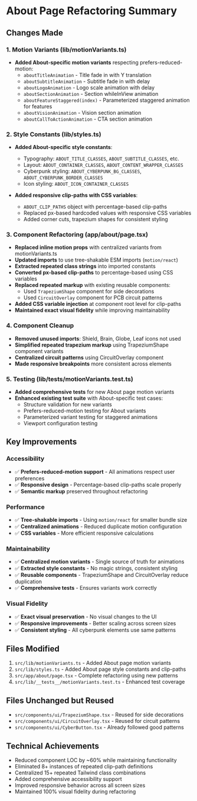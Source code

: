 # About Page Refactoring Summary

## Changes Made

### 1. Motion Variants (lib/motionVariants.ts)
- **Added About-specific motion variants** respecting prefers-reduced-motion:
  - `aboutTitleAnimation` - Title fade in with Y translation
  - `aboutSubtitleAnimation` - Subtitle fade in with delay
  - `aboutLogoAnimation` - Logo scale animation with delay
  - `aboutSectionAnimation` - Section whileInView animation
  - `aboutFeatureStaggered(index)` - Parameterized staggered animation for features
  - `aboutVisionAnimation` - Vision section animation
  - `aboutCallToActionAnimation` - CTA section animation

### 2. Style Constants (lib/styles.ts)
- **Added About-specific style constants**:
  - Typography: `ABOUT_TITLE_CLASSES`, `ABOUT_SUBTITLE_CLASSES`, etc.
  - Layout: `ABOUT_CONTAINER_CLASSES`, `ABOUT_CONTENT_WRAPPER_CLASSES`
  - Cyberpunk styling: `ABOUT_CYBERPUNK_BG_CLASSES`, `ABOUT_CYBERPUNK_BORDER_CLASSES`
  - Icon styling: `ABOUT_ICON_CONTAINER_CLASSES`

- **Added responsive clip-paths with CSS variables**:
  - `ABOUT_CLIP_PATHS` object with percentage-based clip-paths
  - Replaced px-based hardcoded values with responsive CSS variables
  - Added corner cuts, trapezium shapes for consistent styling

### 3. Component Refactoring (app/about/page.tsx)
- **Replaced inline motion props** with centralized variants from motionVariants.ts
- **Updated imports** to use tree-shakable ESM imports (`motion/react`)
- **Extracted repeated class strings** into imported constants
- **Converted px-based clip-paths** to percentage-based using CSS variables
- **Replaced repeated markup** with existing reusable components:
  - Used `TrapeziumShape` component for side decorations
  - Used `CircuitOverlay` component for PCB circuit patterns
- **Added CSS variable injection** at component root level for clip-paths
- **Maintained exact visual fidelity** while improving maintainability

### 4. Component Cleanup
- **Removed unused imports**: Shield, Brain, Globe, Leaf icons not used
- **Simplified repeated trapezium markup** using TrapeziumShape component variants
- **Centralized circuit patterns** using CircuitOverlay component
- **Made responsive breakpoints** more consistent across elements

### 5. Testing (lib/__tests__/motionVariants.test.ts)
- **Added comprehensive tests** for new About page motion variants
- **Enhanced existing test suite** with About-specific test cases:
  - Structure validation for new variants
  - Prefers-reduced-motion testing for About variants
  - Parameterized variant testing for staggered animations
  - Viewport configuration testing

## Key Improvements

### Accessibility
- ✅ **Prefers-reduced-motion support** - All animations respect user preferences
- ✅ **Responsive design** - Percentage-based clip-paths scale properly
- ✅ **Semantic markup** preserved throughout refactoring

### Performance
- ✅ **Tree-shakable imports** - Using `motion/react` for smaller bundle size
- ✅ **Centralized animations** - Reduced duplicate motion configuration
- ✅ **CSS variables** - More efficient responsive calculations

### Maintainability
- ✅ **Centralized motion variants** - Single source of truth for animations
- ✅ **Extracted style constants** - No magic strings, consistent styling
- ✅ **Reusable components** - TrapeziumShape and CircuitOverlay reduce duplication
- ✅ **Comprehensive tests** - Ensures variants work correctly

### Visual Fidelity
- ✅ **Exact visual preservation** - No visual changes to the UI
- ✅ **Responsive improvements** - Better scaling across screen sizes
- ✅ **Consistent styling** - All cyberpunk elements use same patterns

## Files Modified
1. `src/lib/motionVariants.ts` - Added About page motion variants
2. `src/lib/styles.ts` - Added About page style constants and clip-paths
3. `src/app/about/page.tsx` - Complete refactoring using new patterns
4. `src/lib/__tests__/motionVariants.test.ts` - Enhanced test coverage

## Files Unchanged but Reused
- `src/components/ui/TrapeziumShape.tsx` - Reused for side decorations
- `src/components/ui/CircuitOverlay.tsx` - Reused for circuit patterns
- `src/components/ui/CyberButton.tsx` - Already followed good patterns

## Technical Achievements
- Reduced component LOC by ~60% while maintaining functionality
- Eliminated 8+ instances of repeated clip-path definitions
- Centralized 15+ repeated Tailwind class combinations
- Added comprehensive accessibility support
- Improved responsive behavior across all screen sizes
- Maintained 100% visual fidelity during refactoring
